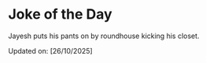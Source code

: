 # Joke of the Day

<!-- #joke -->
Jayesh puts his pants on by roundhouse kicking his closet.

Updated on: [26/10/2025]
<!-- #jokeEnd -->